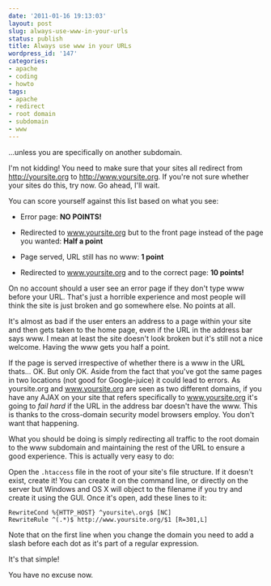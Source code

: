 ```yaml
---
date: '2011-01-16 19:13:03'
layout: post
slug: always-use-www-in-your-urls
status: publish
title: Always use www in your URLs
wordpress_id: '147'
categories:
- apache
- coding
- howto
tags:
- apache
- redirect
- root domain
- subdomain
- www
---
```


...unless you are specifically on another subdomain. 

I'm not kidding! You need to make sure that your sites all redirect from http://yoursite.org to http://www.yoursite.org. If you're not sure whether your sites do this, try now. Go ahead, I'll wait.

You can score yourself against this list based on what you see:




	
  * Error page: **NO POINTS!**

	
  * Redirected to www.yoursite.org but to the front page instead of the page you wanted: **Half a point**

	
  * Page served, URL still has no www: **1 point**

	
  * Redirected to www.yoursite.org and to the correct page: **10 points!**



On no account should a user see an error page if they don't type www before your URL. That's just a horrible experience and most people will think the site is just broken and go somewhere else. No points at all.

It's almost as bad if the user enters an address to a page within your site and then gets taken to the home page, even if the URL in the address bar says www. I mean at least the site doesn't look broken but it's still not a nice welcome. Having the www gets you half a point.

If the page is served irrespective of whether there is a www in the URL thats... OK. But only OK. Aside from the fact that you've got the same pages in two locations (not good for Google-juice) it could lead to errors. As yoursite.org and www.yoursite.org are seen as two different domains, if you have any AJAX on your site that refers specifically to www.yoursite.org it's going to _fail hard_ if the URL in the address bar doesn't have the www. This is thanks to the cross-domain security model browsers employ. You don't want that happening.

What you should be doing is simply redirecting all traffic to the root domain to the www subdomain and maintaining the rest of the URL to ensure a good experience. This is actually very easy to do:

Open the `.htaccess` file in the root of your site's file structure. If it doesn't exist, create it! You can create it on the command line, or directly on the server but Windows and OS X will object to the filename if you try and create it using the GUI. Once it's open, add these lines to it:


    
    
    RewriteCond %{HTTP_HOST} ^yoursite\.org$ [NC]
    RewriteRule ^(.*)$ http://www.yoursite.org/$1 [R=301,L]
    



Note that on the first line when you change the domain you need to add a slash before each dot as it's part of a regular expression.

It's that simple!

You have no excuse now.
